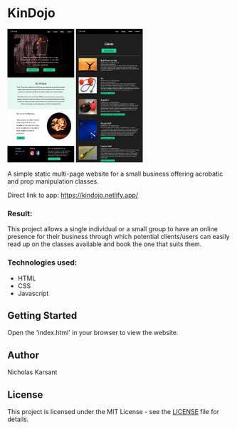 # KinDojo

<img src="images/example.jpg" alt="home page, a picture of a man on a seer wheel and another picture of a timelapse of fire dancing" width="150" height="300"/>

<img src="images/example2.jpg" alt="screenshot of classes offered, partial list" width="150" height="300"/>


A simple static multi-page website for a small business offering acrobatic and prop manipulation classes.  

Direct link to app: https://kindojo.netlify.app/


### Result:

This project allows a single individual or a small group to have an online presence for their business through which potential clients/users can easily read up on the classes available and book the one that suits them.


### Technologies used:

- HTML
- CSS
- Javascript




## Getting Started

Open the 'index.html' in your browser to view the website.



## Author
Nicholas Karsant
## License
This project is licensed under the MIT License - see the [LICENSE](LICENSE.md) file for details.